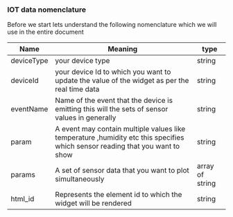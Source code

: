 
### IOT data nomenclature

Before we start lets understand the following nomenclature which we will use in the entire document

| Name | Meaning | type|
| ------ | ------ |----|
|deviceType | your device type | string|
|deviceId |  your device Id to which you want to update the value of the widget as per the real time data|string|
|eventName |Name of the event that the device is emitting this will the sets of sensor values in generally| string|
| param | A event may contain multiple values like temperature ,humidity etc this specifies which sensor reading that you want to show | string|
| params | A set of sensor data that you want to plot simultaneously | array of string |
| html_id | Represents the element id to which the widget will be rendered | string|
